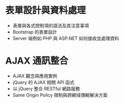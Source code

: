 # 表單設計與資料處理
- 表單與各式控制項的語法及其注意事項 
- Bootstrap 的表單設計 
- Server 端例如 PHP 與 ASP.NET 如何接收並處理資料 

# AJAX 通訊整合 
- AJAX 觀念與應用實例 
- jQuery 的 AJAX 相關 API 函式 
- 以 jQuery 整合 RESTful 網路服務 
- Same Origin Policy 限制與跨網域傳輸解決方案